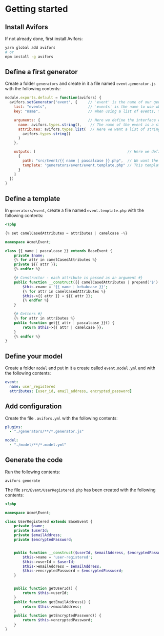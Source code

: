 # Getting started

## Install Avifors

If not already done, first install Avifors:

```bash
yarn global add avifors
# or
npm install -g avifors
```

## Define a first generator

Create a folder `generators` and create in it a file named `event.generator.js` with the following contents:

```javascript
module.exports.default = function(avifors) {
  avifors.setGenerator('event', {     // 'event' is the name of our generator
    list: "events",                   // 'events' is the name to use when listing events in a model file
    key: "name",                      // When using a list of events, the key used to identify an event will then be set as its 'name'

    arguments: {                      // Here we define the interface of the model definition, i.e. how to define an event
      name: avifors.types.string(),    // The name of the event is a string
      attributes: avifors.types.list(  // Here we want a list of strings as attributes
        avifors.types.string()
      )
    },

    outputs: [                                          // Here we define which files will be written for each event
      {
        path: "src/Event/{{ name | pascalcase }}.php",  // We want the file to have the name of the event PascalCased
        template: "generators/event/event.template.php" // This template will be used to generate the code
      }
    ]
  })
}
```

## Define a template

In `generators/event`, create a file named `event.template.php` with the following contents:

```php
<?php

{% set camelCasedAttributes = attributes | camelcase -%}

namespace Acme\Event;

class {{ name | pascalcase }} extends BaseEvent {
    private $name;
    {% for attr in camelCasedAttributes %}
    private ${{ attr }};
    {% endfor %}

    {# Constructor - each attribute is passed as an argument #}
    public function __construct({{ camelCasedAttributes | prepend('$') | join(', ') }}) { {# ['username', 'password'] -> '$username, $password' #}
        $this->name = '{{ name | kebabcase }}';
        {% for attr in camelCasedAttributes %}
        $this->{{ attr }} = ${{ attr }};
        {% endfor %}
    }

    {# Getters #}
    {% for attr in attributes %}
    public function get{{ attr | pascalcase }}() {
        return $this->{{ attr | camelcase }};
    }
    {% endfor %}
}
```

## Define your model

Create a folder `model` and put in it a create called `event.model.yml` and with the following contents:

```yaml
event:
  name: user_registered
  attributes: [user_id, email_address, encrypted_password]
```

## Add configuration

Create the file `.avifors.yml` with the following contents:

```yaml
plugins:
  - "./generators/**/*.generator.js"

model:
  - "./model/**/*.model.yml"
```

## Generate the code

Run the following contents:

```
avifors generate
```

The file `src/Event/UserRegistered.php` has been created with the following contents:

```php
<?php

namespace Acme\Event;

class UserRegistered extends BaseEvent {
    private $name;
    private $userId;
    private $emailAddress;
    private $encryptedPassword;


    public function __construct($userId, $emailAddress, $encryptedPassword) {
        $this->name = 'user-registered';
        $this->userId = $userId;
        $this->emailAddress = $emailAddress;
        $this->encryptedPassword = $encryptedPassword;
    }


    public function getUserId() {
        return $this->userId;
    }
    public function getEmailAddress() {
        return $this->emailAddress;
    }
    public function getEncryptedPassword() {
        return $this->encryptedPassword;
    }
}
```
